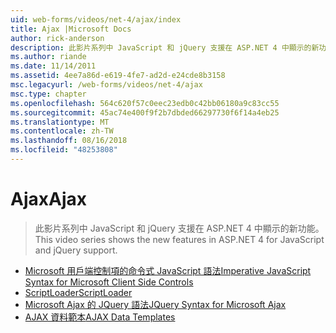 ```yaml
---
uid: web-forms/videos/net-4/ajax/index
title: Ajax |Microsoft Docs
author: rick-anderson
description: 此影片系列中 JavaScript 和 jQuery 支援在 ASP.NET 4 中顯示的新功能。
ms.author: riande
ms.date: 11/14/2011
ms.assetid: 4ee7a86d-e619-4fe7-ad2d-e24cde8b3158
msc.legacyurl: /web-forms/videos/net-4/ajax
msc.type: chapter
ms.openlocfilehash: 564c620f57c0eec23edb0c42bb06180a9c83cc55
ms.sourcegitcommit: 45ac74e400f9f2b7dbded66297730f6f14a4eb25
ms.translationtype: MT
ms.contentlocale: zh-TW
ms.lasthandoff: 08/16/2018
ms.locfileid: "48253808"
---
```

<a name="ajax"></a><span data-ttu-id="ae89c-103">Ajax</span><span class="sxs-lookup"><span data-stu-id="ae89c-103">Ajax</span></span>
====================
> <span data-ttu-id="ae89c-104">此影片系列中 JavaScript 和 jQuery 支援在 ASP.NET 4 中顯示的新功能。</span><span class="sxs-lookup"><span data-stu-id="ae89c-104">This video series shows the new features in ASP.NET 4 for JavaScript and jQuery support.</span></span>


- [<span data-ttu-id="ae89c-105">Microsoft 用戶端控制項的命令式 JavaScript 語法</span><span class="sxs-lookup"><span data-stu-id="ae89c-105">Imperative JavaScript Syntax for Microsoft Client Side Controls</span></span>](aspnet-4-quick-hit-imperative-javascript-syntax-for-microsoft-client-side-controls.md)
- [<span data-ttu-id="ae89c-106">ScriptLoader</span><span class="sxs-lookup"><span data-stu-id="ae89c-106">ScriptLoader</span></span>](aspnet-4-quick-hit-the-scriptloader.md)
- [<span data-ttu-id="ae89c-107">Microsoft Ajax 的 JQuery 語法</span><span class="sxs-lookup"><span data-stu-id="ae89c-107">JQuery Syntax for Microsoft Ajax</span></span>](aspnet-4-quick-hit-jquery-syntax-for-microsoft-ajax.md)
- [<span data-ttu-id="ae89c-108">AJAX 資料範本</span><span class="sxs-lookup"><span data-stu-id="ae89c-108">AJAX Data Templates</span></span>](aspnet-4-quick-hit-ajax-data-templates.md)
